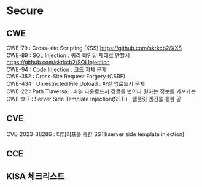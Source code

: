 # Secure 
## CWE
CWE-79 : Cross-site Scripting (XSS)
https://github.com/skrkcb2/XXS  
CWE-89 : SQL Injection : 쿼리 바인딩 제대로 안할시 https://github.com/skrkcb2/SQLInjection  
CWE-94 : Code Injection : 코드 자체 문제  
CWE-352 : Cross-Site Request Forgery (CSRF)  
CWE-434 : Unrestricted File Upload : 파일 업로드시 문제  
CWE-22 : Path Traversal : 파일 다운로드시 경로를 벗어나 원하는 정보를 가져가는  
CWE-917 : Server Side Template Injection(SSTI) : 템플릿 엔진을 통한 공  

## CVE
CVE-2023-38286 : 타임리프를 통한 SSTI(server side template injection)
## CCE
## KISA 체크리스트
